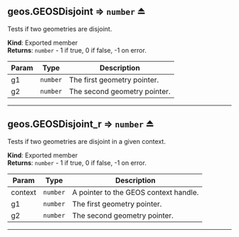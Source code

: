 <a name="exp_module_geos--geos.GEOSDisjoint"></a>

## geos.GEOSDisjoint ⇒ <code>number</code> ⏏
Tests if two geometries are disjoint.

**Kind**: Exported member  
**Returns**: <code>number</code> - 1 if true, 0 if false, -1 on error.  

| Param | Type | Description |
| --- | --- | --- |
| g1 | <code>number</code> | The first geometry pointer. |
| g2 | <code>number</code> | The second geometry pointer. |


---
<a name="exp_module_geos--geos.GEOSDisjoint_r"></a>

## geos.GEOSDisjoint\_r ⇒ <code>number</code> ⏏
Tests if two geometries are disjoint in a given context.

**Kind**: Exported member  
**Returns**: <code>number</code> - 1 if true, 0 if false, -1 on error.  

| Param | Type | Description |
| --- | --- | --- |
| context | <code>number</code> | A pointer to the GEOS context handle. |
| g1 | <code>number</code> | The first geometry pointer. |
| g2 | <code>number</code> | The second geometry pointer. |


---
